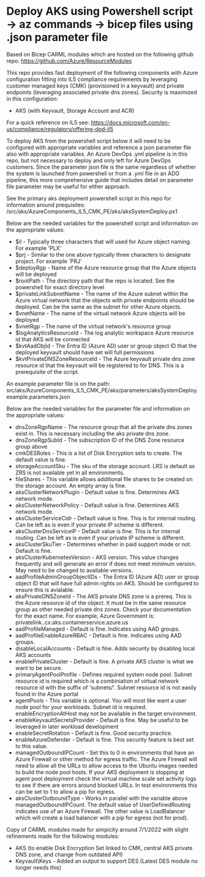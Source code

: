 # Deploy AKS using Powershell script -> az commands -> bicep files using .json parameter file

Based on Bicep CARML modules which are hosted on the following github repo: https://github.com/Azure/ResourceModules

This repo provides fast deployment of the following components with Azure configuration fitting into IL5 compliance requirements by leveraging customer managed keys (CMK) (provisioned in a keyvault) and private endpoints (leveraging associated private dns zones). Security is maximized in this configuration:

- AKS (with Keyvault, Storage Account and ACR)

For a quick reference on IL5 see: https://docs.microsoft.com/en-us/compliance/regulatory/offering-dod-il5

To deploy AKS from the powershell script below it will need to be configured with appropriate variables and reference a json parameter file also with appropriate variables. An Azure DevOps .yml pipeline is in this repo, but not necessary to deploy and only left for Azure DevOps customers. Since the parameter json file is the same regardless of whether the system is launched from powershell or from a .yml file in an ADO pipeline, this more comprehensive guide that includes detail on parameter file parameter may be useful for either approach.

See the primary aks deployment powershell script in this repo for information around prequisites: /src/aks/AzureComponents_IL5_CMK_PE/aks/aksSystemDeploy.ps1

Below are the needed variables for the powershell script and information on the appropriate values:

- $il - Typically three characters that will used for Azure object naming. For example 'PLX'
- $prj - Similar to the one above typically three characters to designate project. For example 'PRJ'
- $deployRgp - Name of the Azure resource group that the Azure objects will be deployed
- $rootPath - The directory path that the repo is located. See the powershell for exact directory level
- $privateLinkSubnetName - The name of the Azure subnet within the Azure virtual network that the objects with private endpoints should be deployed. Can be the same as the subnet for other Azure objects.
- $vnetName - The name of the virtual network Azure objects will be deployed
- $vnetRgp - The name of the virtual network's resource group
- $logAnalyticsResourceId - The log analytic workspace Azure resource id that AKS will be connected
- $kvtAadObjId - The Entra ID (Azure AD) user or group object ID that the deployed keyvault should have set will full permissions
- $kvtPrivateDNSZoneResourceId - The Azure keyvault private dns zone resource id that the keyvault will be registered to for DNS. This is a prerequisite of the script.


An example parameter file is on the path: src/aks/AzureComponents_IL5_CMK_PE/aks/parameters/aksSystemDeploy.example.parameters.json

Below are the needed variables for the parameter file and information on the appropriate values:

- dnsZoneRgpName - The resource group that all the private dns zones exist in. This is necessary including the aks private dns zone.
- dnsZoneRgpSubId - The subscription ID of the DNS Zone resource group above
- cmkDESRoles - This is a list of Disk Encryption sets to create. The default value is fine.
- storageAccountSku - The sku of the storage account. LRS is default as ZRS is not available yet in all environments.
- fileShares - This variable allows additional file shares to be created on the storage account. An empty array is fine.
- aksClusterNetworkPlugin - Default value is fine. Determines AKS network mode.
- aksClusterNetworkPolicy - Default value is fine. Determines AKS network mode.
- aksClusterServiceCidr - Default value is fine. This is for internal routing. Can be left as is even if your private IP scheme is different.
- aksClusterDnsServiceIP - Default value is fine. This is for internal routing. Can be left as is even if your private IP scheme is different.
- aksClusterSkuTier - Determines whether in paid support mode or not. Default is fine.
- aksClusterKubernetesVersion - AKS version. This value changes frequently and will generate an error if does not meet minimum version. May need to be changed to available versions.
- aadProfileAdminGroupObjectIDs - The Entra ID (Azure AD) user or group object ID that will have full admin rights on AKS. Should be configured to ensure this is avialable.
- aksPrivateDNSZoneId - The AKS private DNS zone is a prereq. This is the Azure resource id of the object. It must be in the same resource group as other needed private dns zones. Check your documentation for the exact name. For example, Azure Government is: privatelink.<region>.cx.aks.containerservice.azure.us
- aadProfileManaged - Default is fine. Indicates using AAD groups.
- aadProfileEnableAzureRBAC - Default is fine. Indicates using AAD groups.
- disableLocalAccounts - Default is fine. Adds security by disabling local AKS accounts 
- enablePrivateCluster - Default is fine. A private AKS cluster is what we want to be secure.
- primaryAgentPoolProfile - Defines required system node pool. Subnet resource id is required which is a combiniation of virtual network resource id with the suffix of 'subnets/<name of subnet>'. Subnet resource id is not easily found in the Azure portal
- agentPools - This variable is optional. You will most like want a user node pool for your workloads. Subnet id is required. enableEncryptionAtHost may not be available in the target environment.
- enableKeyvaultSecretsProvider - Default is fine. May be useful to be leveraged in later workload development
- enableSecretRotation - Default is fine. Good security practice.
- enableAzureDefender - Default is fine. This security feature is best set to this value.
- managedOutboundIPCount - Set this to 0 in environments that have an Azure Firewall or other method for egress traffic. The Azure Firewall will need to allow all the URLs to allow access to the Ubuntu images needed to build the node pool hosts. If your AKS deployment is stopping at agent pool deployment check the virtual machine scale set activity logs to see if there are errors around blocked URLs. In test environments this can be set to 1 to allow a pip for egress.
- aksClusterOutboundType - Works in parallel with the variable above managedOutboundIPCount. The default value of UserDefinedRouting indicates use of an Azure Firewall. The other value is LoadBalancer which will create a load balancer with a pip for egress (not for prod).


Copy of CARML modules made for simpicity around 7/1/2022 with slight refinements made for the following modules:

- AKS (to enable Disk Encryption Set linked to CMK, central AKS private DNS zone, and change from outdated API)
- Keyvault\Keys - Added an output to support DES (Latest DES module no longer needs this)